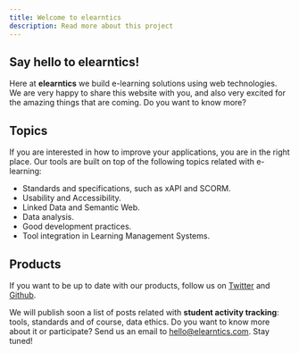 ```yaml
---
title: Welcome to elearntics
description: Read more about this project
---
```


## Say hello to elearntics!

Here at **elearntics** we build e-learning solutions using web technologies. We are very happy to share this website with you, and also very excited for the amazing things that are coming. Do you want to know more?

## Topics

If you are interested in how to improve your applications, you are in the right place. Our tools are built on top of the following topics related with e-learning:

* Standards and specifications, such as xAPI and SCORM.
* Usability and Accessibility.
* Linked Data and Semantic Web.
* Data analysis.
* Good development practices.
* Tool integration in Learning Management Systems.

## Products

If you want to be up to date with our products, follow us on [Twitter](https://twitter.com/elearntics) and [Github](https://github.com/elearntics).

We will publish soon a list of posts related with **student activity tracking**: tools, standards and of course, data ethics. Do you want to know more about it or participate? Send us an email to hello@elearntics.com. Stay tuned!
